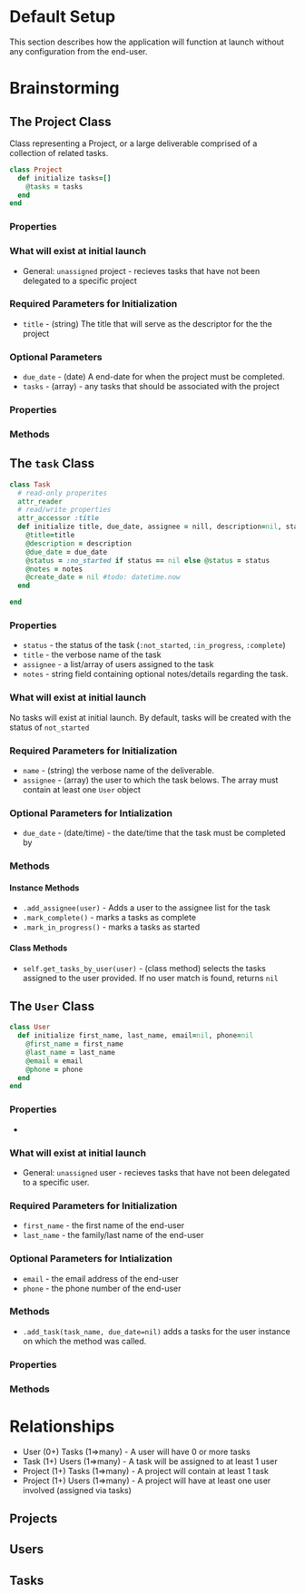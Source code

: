 # Default Setup 
This section describes how the application will function at launch without any configuration from the end-user. 


# Brainstorming 

## The Project Class 
Class representing a Project, or a large deliverable comprised of a collection of related tasks. 
```rb
class Project 
  def initialize tasks=[] 
    @tasks = tasks 
  end 
end 
```
### Properties 
### What will exist at initial launch 
* General: `unassigned` project - recieves tasks that have not been delegated to a specific project 
### Required Parameters for Initialization 
* `title` - (string) The title that will serve as the descriptor for the the project 
### Optional Parameters 
* `due_date` - (date) A end-date for when the project must be completed. 
* `tasks` - (array<Tasks>) - any tasks that should be associated with the project 
### Properties 
### Methods 

## The `task` Class 
```rb 
class Task
  # read-only properites 
  attr_reader 
  # read/write properties 
  attr_accessor :title 
  def initialize title, due_date, assignee = nill, description=nil, status=nil, notes=nil
    @title=title 
    @description = description
    @due_date = due_date 
    @status = :no_started if status == nil else @status = status 
    @notes = notes 
    @create_date = nil #todo: datetime.now 
  end

end
```
### Properties 
* `status` - the status of the task (`:not_started`, `:in_progress`, `:complete`)
* `title` - the verbose name of the task 
* `assignee` - a list/array of users assigned to the task 
* `notes` - string field containing optional notes/details regarding the task. 

### What will exist at initial launch 
No tasks will exist at initial launch. By default, tasks will be created with the status of `not_started`

### Required Parameters for Initialization 
* `name` - (string) the verbose name of the deliverable. 
* `assignee` - (array<User>) the user to which the task belows. The array must contain at least one `User` object 
 
### Optional Parameters for Intialization 
* `due_date` - (date/time) - the date/time that the task must be completed by 

### Methods 
#### Instance Methods 
* `.add_assignee(user)` - Adds a user to the assignee list for the task 
* `.mark_complete()` - marks a tasks as complete 
* `.mark_in_progress()` - marks a tasks as started 

#### Class Methods 
* `self.get_tasks_by_user(user)` - (class method) selects the tasks assigned to the user provided. If no user match is found, returns `nil`



## The `User` Class 
```rb 
class User
  def initialize first_name, last_name, email=nil, phone=nil
    @first_name = first_name
    @last_name = last_name
    @email = email
    @phone = phone 
  end
end
```
### Properties 
* 
### What will exist at initial launch 
* General: `unassigned` user - recieves tasks that have not been delegated to a specific user. 
### Required Parameters for Initialization 
* `first_name` - the first name of the end-user 
* `last_name` - the family/last name of the end-user 
### Optional Parameters for Intialization 
* `email` - the email address of the end-user 
* `phone` - the phone number of the end-user 
### Methods 
* `.add_task(task_name, due_date=nil)` adds a tasks for the user instance on which the method was called. 
### Properties 
### Methods 




# Relationships 
* User (0+) Tasks (1=>many) - A user will have 0 or more tasks 
* Task (1+) Users (1=>many) - A task will be assigned to at least 1 user 
* Project (1+) Tasks (1=>many) - A project will contain at least 1 task 
* Project (1+) Users (1=>many) - A project will have at least one user involved (assigned via tasks)



## Projects



## Users 
 

## Tasks 
 